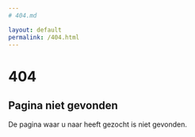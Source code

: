 ```yaml
---
# 404.md

layout: default
permalink: /404.html
---
```


# 404

## Pagina niet gevonden

De pagina waar u naar heeft gezocht is niet gevonden.
